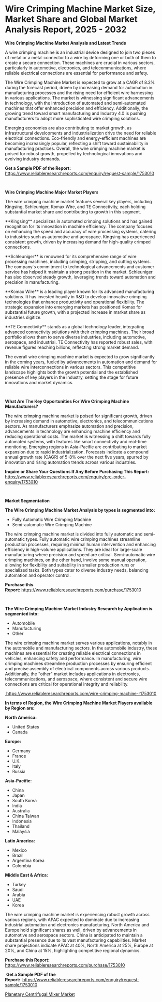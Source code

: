 <p><h1>Wire Crimping Machine Market Size, Market Share and Global Market Analysis Report, 2025 - 2032</h1></p><p><strong>Wire Crimping Machine Market Analysis and Latest Trends</strong></p>
<p><p>A wire crimping machine is an industrial device designed to join two pieces of metal or a metal connector to a wire by deforming one or both of them to create a secure connection. These machines are crucial in various sectors, particularly in automotive, electronics, and telecommunications, where reliable electrical connections are essential for performance and safety.</p><p>The Wire Crimping Machine Market is expected to grow at a CAGR of 8.2% during the forecast period, driven by increasing demand for automation in manufacturing processes and the rising need for efficient wire harnessing in various applications. The market is witnessing significant advancements in technology, with the introduction of automated and semi-automated machines that offer enhanced precision and efficiency. Additionally, the growing trend toward smart manufacturing and Industry 4.0 is pushing manufacturers to adopt more sophisticated wire crimping solutions.</p><p>Emerging economies are also contributing to market growth, as infrastructural developments and industrialization drive the need for reliable electrical connections. Eco-friendly and energy-efficient machines are becoming increasingly popular, reflecting a shift toward sustainability in manufacturing practices. Overall, the wire crimping machine market is poised for robust growth, propelled by technological innovations and evolving industry demands.</p></p>
<p><strong>Get a Sample PDF of the Report:&nbsp;</strong> <a href="https://www.reliableresearchreports.com/enquiry/request-sample/1753010?utm_campaign=2300&utm_medium=2&utm_source=Github&utm_content=ia&utm_term=20022025&utm_id=wire-crimping-machine">https://www.reliableresearchreports.com/enquiry/request-sample/1753010</a></p>
<p>&nbsp;</p>
<p><strong>Wire Crimping Machine Major Market Players</strong></p>
<p><p>The wire crimping machine market features several key players, including Kingsing, Schleuniger, Komax Wire, and TE Connectivity, each holding substantial market share and contributing to growth in this segment.</p><p>**Kingsing** specializes in automated crimping solutions and has gained recognition for its innovation in machine efficiency. The company focuses on enhancing the speed and accuracy of wire processing systems, catering to industries such as automotive and aerospace. Kingsing has experienced consistent growth, driven by increasing demand for high-quality crimped connections.</p><p>**Schleuniger** is renowned for its comprehensive range of wire processing machines, including crimping, stripping, and cutting systems. The company's commitment to technological advancements and customer service has helped it maintain a strong position in the market. Schleuniger has also observed steady growth, leveraging trends toward automation and precision in manufacturing.</p><p>**Komax Wire** is a leading player known for its advanced manufacturing solutions. It has invested heavily in R&D to develop innovative crimping technologies that enhance productivity and operational flexibility. The strategic expansion into emerging markets has positioned Komax for substantial future growth, with a projected increase in market share as industries digitize.</p><p>**TE Connectivity** stands as a global technology leader, integrating advanced connectivity solutions with their crimping machines. Their broad portfolio allows them to serve diverse industries, including automotive, aerospace, and industrial. TE Connectivity has reported robust sales, with revenue figures reaching billions, reflecting strong market demand.</p><p>The overall wire crimping machine market is expected to grow significantly in the coming years, fueled by advancements in automation and demand for reliable wire interconnections in various sectors. This competitive landscape highlights both the growth potential and the established presence of key players in the industry, setting the stage for future innovations and market dynamics.</p></p>
<p>&nbsp;</p>
<p><strong>What Are The Key Opportunities For Wire Crimping Machine Manufacturers?</strong></p>
<p><p>The wire crimping machine market is poised for significant growth, driven by increasing demand in automotive, electronics, and telecommunications sectors. As manufacturers emphasize automation and precision, advancements in technology are enhancing machine efficiency and reducing operational costs. The market is witnessing a shift towards fully automated systems, with features like smart connectivity and real-time monitoring. Emerging regions in Asia-Pacific are contributing to market expansion due to rapid industrialization. Forecasts indicate a compound annual growth rate (CAGR) of 5-8% over the next five years, spurred by innovation and rising automation trends across various industries.</p></p>
<p><strong>Inquire or Share Your Questions If Any Before Purchasing This Report:</strong> <a href="https://www.reliableresearchreports.com/enquiry/pre-order-enquiry/1753010?utm_campaign=2300&utm_medium=2&utm_source=Github&utm_content=ia&utm_term=20022025&utm_id=wire-crimping-machine">https://www.reliableresearchreports.com/enquiry/pre-order-enquiry/1753010</a></p>
<p>&nbsp;</p>
<p><strong>Market Segmentation</strong></p>
<p><strong>The Wire Crimping Machine Market Analysis by types is segmented into:</strong></p>
<p><ul><li>Fully Automatic Wire Crimping Machine</li><li>Semi-automatic Wire Crimping Machine</li></ul></p>
<p><p>The wire crimping machine market is divided into fully automatic and semi-automatic types. Fully automatic wire crimping machines streamline production processes, requiring minimal human intervention and enhancing efficiency in high-volume applications. They are ideal for large-scale manufacturing where precision and speed are critical. Semi-automatic wire crimping machines, on the other hand, involve some manual operation, allowing for flexibility and suitability in smaller production runs or specialized tasks. Both types cater to diverse industry needs, balancing automation and operator control.</p></p>
<p><strong>Purchase this Report:&nbsp;</strong><a href="https://www.reliableresearchreports.com/purchase/1753010?utm_campaign=2300&utm_medium=2&utm_source=Github&utm_content=ia&utm_term=20022025&utm_id=wire-crimping-machine">https://www.reliableresearchreports.com/purchase/1753010</a></p>
<p>&nbsp;</p>
<p><strong>The Wire Crimping Machine Market Industry Research by Application is segmented into:</strong></p>
<p><ul><li>Automobile</li><li>Manufacturing</li><li>Other</li></ul></p>
<p><p>The wire crimping machine market serves various applications, notably in the automobile and manufacturing sectors. In the automobile industry, these machines are essential for creating reliable electrical connections in vehicles, enhancing safety and performance. In manufacturing, wire crimping machines streamline production processes by ensuring efficient and precise assembly of electrical components across various products. Additionally, the "other" market includes applications in electronics, telecommunications, and aerospace, where consistent and secure wire connections are critical for operational integrity and reliability.</p></p>
<p><a href="https://www.reliableresearchreports.com/wire-crimping-machine-r1753010?utm_campaign=2300&utm_medium=2&utm_source=Github&utm_content=ia&utm_term=20022025&utm_id=wire-crimping-machine">&nbsp;https://www.reliableresearchreports.com/wire-crimping-machine-r1753010</a></p>
<p><strong>In terms of Region, the Wire Crimping Machine Market Players available by Region are:</strong></p>
<p>
    <p> <strong> North America: </strong>
        <ul>
            <li>United States</li>
            <li>Canada</li>
        </ul>
        </p> 
    <p> <strong> Europe: </strong>
        <ul>
            <li>Germany</li>
            <li>France</li>
            <li>U.K.</li>
            <li>Italy</li>
            <li>Russia</li>
        </ul>
        </p> 
    <p> <strong> Asia-Pacific: </strong>
        <ul>
            <li>China</li>
            <li>Japan</li>
            <li>South Korea</li>
            <li>India</li>
            <li>Australia</li>
            <li>China Taiwan</li>
            <li>Indonesia</li>
            <li>Thailand</li>
            <li>Malaysia</li>
        </ul>
        </p> 
    <p> <strong> Latin America: </strong>
        <ul>
            <li>Mexico</li>
            <li>Brazil</li>
            <li>Argentina Korea</li>
            <li>Colombia</li>
        </ul>
        </p> 
    <p> <strong> Middle East & Africa: </strong>
        <ul>
            <li>Turkey</li>
            <li>Saudi</li>
            <li>Arabia</li>
            <li>UAE</li>
            <li>Korea</li>
        </ul>
    </p>
    </p>
<p><p>The wire crimping machine market is experiencing robust growth across various regions, with APAC expected to dominate due to increasing industrial automation and electronics manufacturing. North America and Europe hold significant shares as well, driven by advancements in automotive and aerospace sectors. China is anticipated to maintain a substantial presence due to its vast manufacturing capabilities. Market share projections indicate APAC at 40%, North America at 25%, Europe at 20%, and China at 15%, highlighting competitive regional dynamics.</p></p>
<p><strong>Purchase this Report: </strong><a href="https://www.reliableresearchreports.com/purchase/1753010?utm_campaign=2300&utm_medium=2&utm_source=Github&utm_content=ia&utm_term=20022025&utm_id=wire-crimping-machine">https://www.reliableresearchreports.com/purchase/1753010</a></p>
<p>&nbsp;<strong>Get a Sample PDF of the Report:&nbsp;&nbsp;</strong><a href="https://www.reliableresearchreports.com/enquiry/request-sample/1753010?utm_campaign=2300&utm_medium=2&utm_source=Github&utm_content=ia&utm_term=20022025&utm_id=wire-crimping-machine">https://www.reliableresearchreports.com/enquiry/request-sample/1753010</a></p>
<p><strong></strong></p>
<p><p><a href="https://github.com/stephaniwo144/Market-Research-Report-List-1/blob/main/planetary-centrifugal-mixer-market.md?utm_campaign=2300&utm_medium=2&utm_source=Github&utm_content=ia&utm_term=20022025&utm_id=wire-crimping-machine">Planetary Centrifugal Mixer Market</a></p></p>